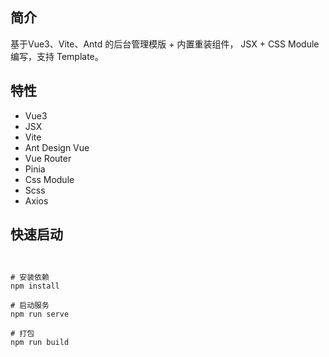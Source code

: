 ## 简介

基于Vue3、Vite、Antd 的后台管理模版 + 内置重装组件，
JSX + CSS Module 编写，支持 Template。


## 特性

- Vue3
- JSX
- Vite
- Ant Design Vue
- Vue Router
- Pinia
- Css Module
- Scss
- Axios



## 快速启动

```shell


# 安装依赖
npm install

# 启动服务
npm run serve

# 打包
npm run build
```



